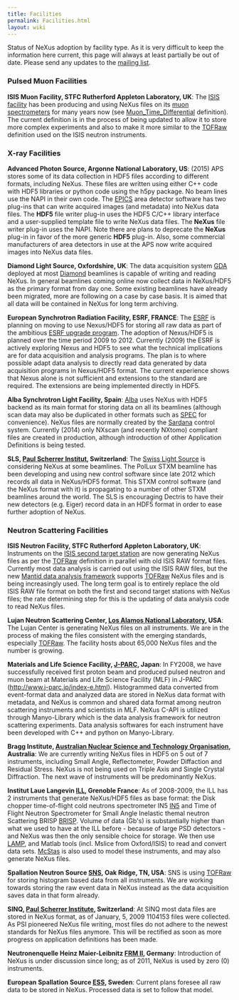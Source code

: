 ```yaml
---
title: Facilities
permalink: Facilities.html
layout: wiki
---
```


Status of NeXus adoption by facility type. As it is very difficult to
keep the information here current, this page will always at least
partially be out of date. Please send any updates to the [mailing
list](https://manual.nexusformat.org/mailinglist.html).

### Pulsed Muon Facilities

**ISIS Muon Facility, STFC Rutherford Appleton Laboratory, UK**: The [ISIS facility](http://www.isis.stfc.ac.uk/) has been producing and using NeXus files on its [muon spectrometers](http://www.isis.rl.ac.uk/muons/) for many years now (see [Muon\_Time\_Differential](Muon_Time_Differential.html "wikilink") definition). The current definition is in the process of being updated to allow it to store more complex experiments and also to make it more similar to the [TOFRaw](TOFRaw.html "wikilink") definition used on the ISIS neutron instruments.  

### X-ray Facilities

**Advanced Photon Source, Argonne National Laboratory, US**: (2015) APS stores some of its data collection in HDF5 files according to different formats, including NeXus. These files are written using either C++ code with HDF5 libraries or python code using the h5py package. No beam lines use the NAPI in their own code. The [EPICS](http://www.aps.anl.gov/epics) area detector software has two plug-ins that can write acquired images (and metadata) into NeXus data files. The **HDF5** file writer plug-in uses the HDF5 C/C++ library interface and a user-supplied template file to write NeXus data files. The **NeXus** file writer plug-in uses the NAPI. Note there are plans to deprecate the **NeXus** plug-in in favor of the more generic **HDF5** plug-in. Also, some commercial manufacturers of area detectors in use at the APS now write acquired images into NeXus data files.  

<!-- -->

**Diamond Light Source, Oxfordshire, UK**: The data acquisition system [GDA](http://www.opengda.org/) deployed at most [Diamond](http://www.diamond.ac.uk) beamlines is capable of writing and reading NeXus. In general beamlines coming online now collect data in NeXus/HDF5 as the primary format from day one. Some existing beamlines have already been migrated, more are following on a case by case basis. It is aimed that all data will be contained in NeXus for long term archiving.  

<!-- -->

**European Synchrotron Radiation Facility, ESRF, FRANCE**: The [ESRF](http://www.esrf.eu) is planning on moving to use Nexus/HDF5 for storing all raw data as part of the ambitious [ESRF upgrade program](http://www.esrf.eu/Upgrade). The adoption of Nexus/HDF5 is planned over the time period 2009 to 2012. Currently (2009) the ESRF is actively exploring Nexus and HDF5 to see what the technical implications are for data acquisition and analysis programs. The plan is to where possible adapt data analysis to directly read data generated by data acquisition programs in Nexus/HDF5 format. The current experience shows that Nexus alone is not sufficient and extensions to the standard are required. The extensions are being implemented directly in HDF5.  

<!-- -->

**Alba Synchrotron Light Facility, Spain**: [Alba](http://www.cells.es) uses NeXus with HDF5 backend as its main format for storing data on all its beamlines (although scan data may also be duplicated in other formats such as [SPEC](http://www.certif.com/spec_manual/user_1_4_1.html) for convenience). NeXus files are normally created by the [Sardana](http://sardana-controls.org) control system. Currently (2014) only NXscan (and recently NXtomo) compliant files are created in production, although introduction of other Application Definitions is being tested.  

<!-- -->

**SLS, [Paul Scherrer Institut](http://www.psi.ch/), Switzerland**: The [Swiss Light Source](http://www.psi.ch/sls/) is considering NeXus at some beamlines. The PolLux STXM beamline has been developing and using new control software since late 2012 which records all data in NeXus/HDF5 format. This STXM control software (and the NeXus format with it) is propagating to a number of other STXM beamlines around the world. The SLS is encouraging Dectris to have their new detectors (e.g. Eiger) record data in an HDF5 format in order to ease further adoption of NeXus.  

### Neutron Scattering Facilities

**ISIS Neutron Facility, STFC Rutherford Appleton Laboratory, UK**: Instruments on the [ISIS second target station](http://ts-2.isis.rl.ac.uk/) are now generating NeXus files as per the [TOFRaw](TOFRaw.html "wikilink") definition in parallel with old ISIS RAW format files. Currently most data analysis is carried out using the ISIS RAW files, but the new [Mantid data analysis framework](http://www.mantidproject.org/) supports [TOFRaw](TOFRaw.html "wikilink") NeXus files and is being increasingly used. The long term goal is to entirely replace the old ISIS RAW file format on both the first and second target stations with NeXus files; the rate determining step for this is the updating of data analysis code to read NeXus files.  

<!-- -->

**Lujan Neutron Scattering Center, [Los Alamos National Laboratory](http://lansce.lanl.gov/lujan), USA**: The Lujan Center is generating NeXus files on all instruments. We are in the process of making the files consistent with the emerging standards, especially [TOFRaw](TOFRaw.html "wikilink"). The facility hosts about 65,000 NeXus files and the number is growing.  

<!-- -->

**Materials and Life Science Facility, [J-PARC](http://www.j-parc.jp/index-e.html), Japan**: In FY2008, we have successfully received first proton beam and produced pulsed neutron and muon beam at Materials and Life Science Facility (MLF) in J-PARC (http://www.j-parc.jp/index-e.html). Histogrammed data converted from event-format data and analyzed data are stored in NeXus data format with metadata, and NeXus is common and shared data format among neutron scattering instruments and scientists in MLF. NeXus C-API is utilized through Manyo-Library which is the data analysis framework for neutron scattering experiments. Data analysis softwares for each instrument have been developed with C++ and python on Manyo-Library.  

<!-- -->

**Bragg Institute, [Australian Nuclear Science and Technology Organisation](http://www.ansto.gov.au/research/bragg_institute), Australia**: We are currently writing NeXus files in HDF5 on 5 out of 7 instruments, including Small Angle, Reflectometer, Powder Diffaction and Residual Stress. NeXus is not being used on Triple Axis and Single Crystal Diffraction. The next wave of instruments will be predominantly NeXus.  

<!-- -->

**Institut Laue Langevin [ILL](http://www.ill.eu), Grenoble France**: As of 2008-2009, the ILL has 2 instruments that generate NeXus/HDF5 files as base format: the Disk chopper time-of-flight cold neutrons spectrometer IN5 [IN5](http://www.ill.fr/in5) and Time of Flight Neutron Spectrometer for Small Angle Inelastic themal neutron Scattering BRISP [BRISP](http://www.ill.fr/brisp). Volume of data (Gb's) is substantially higher than what we used to have at the ILL before - because of large PSD detectors - and NeXus was then the only sensible choice for storage. We then use [LAMP](http://www.ill.eu/instruments-support/computing-for-science/cs-software/all-software/lamp/), and Matlab tools (incl. Mslice from Oxford/ISIS) to read and convert data sets. [McStas](http://www.mcstas.org) is also used to model these instruments, and may also generate NeXus files.  

<!-- -->

**Spallation Neutron Source [SNS](http://neutrons.ornl.gov/), Oak Ridge, TN, USA**: SNS is using [TOFRaw](TOFRaw.html "wikilink") for storing histogram based data from all instruments. We are working towards storing the raw event data in NeXus instead as the data acquisition saves data in that form already.  

<!-- -->

**SINQ, [Paul Scherrer Institute](http://www.psi.ch), Switzerland**: At SINQ most data files are stored in NeXus format, as of January, 5, 2009 1104153 files were collected. As PSI pioneered NeXus file writing, most files do not adhere to the newest standards for NeXus files anymore. This will be rectified as soon as more progress on application definitions has been made.  

<!-- -->

**Neutronenquelle Heinz Maier-Leibnitz [FRM II](http://www.frm2.tum.de), Germany**: Introduction of NeXus is under discussion since long; as of 2011, NeXus is used by zero (0) instruments.  

<!-- -->

**European Spallation Source [ESS](http://www.europeanspallationsource.se), Sweden**: Current plans foresee all raw data to be stored in NeXus. Processed data is set to follow that model.  

